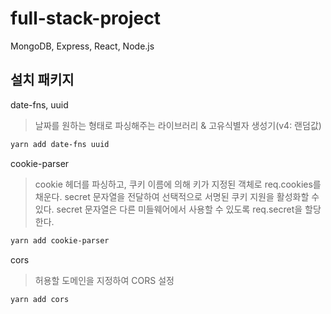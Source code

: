# full-stack-project

MongoDB, Express, React, Node.js

## 설치 패키지

date-fns, uuid

> 날짜를 원하는 형태로 파싱해주는 라이브러리 & 고유식별자 생성기(v4: 랜덤값)

```bash
yarn add date-fns uuid
```

cookie-parser

> cookie 헤더를 파싱하고, 쿠키 이름에 의해 키가 지정된 객체로 req.cookies를 채운다.
> secret 문자열을 전달하여 선택적으로 서명된 쿠키 지원을 활성화할 수 있다.
> secret 문자열은 다른 미들웨어에서 사용할 수 있도록 req.secret을 할당한다.

```bash
yarn add cookie-parser
```

cors

> 허용할 도메인을 지정하여 CORS 설정

```bash
yarn add cors
```
